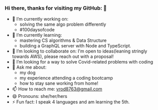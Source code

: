 ### Hi there, thanks for visiting my GitHub: 👋

- 🔭 I’m currently working on:
  + solving the same algo problem differently
  + #100daysofcode
- 🌱 I’m currently learning: 
  + mastering CS algorithms & Data Structure
  + building a GraphQL server with Node and TypeScript. 
- 👯 I’m looking to collaborate on: I'm open to ideas(leaning stringly towards AWS), please reach out with a proposal!
- 🤔 I’m looking for a way to solve Covid-related problems with coding
- 💬 Ask me about: 
  + my dog
  + my experience attending a coding bootcamp
  + how to stay sane working from home!
- 📫 How to reach me: vrod8763@gmail.com 
- 😄 Pronouns: she/her/hers
- ⚡ Fun fact: I speak 4 languages and am learning the 5th.
